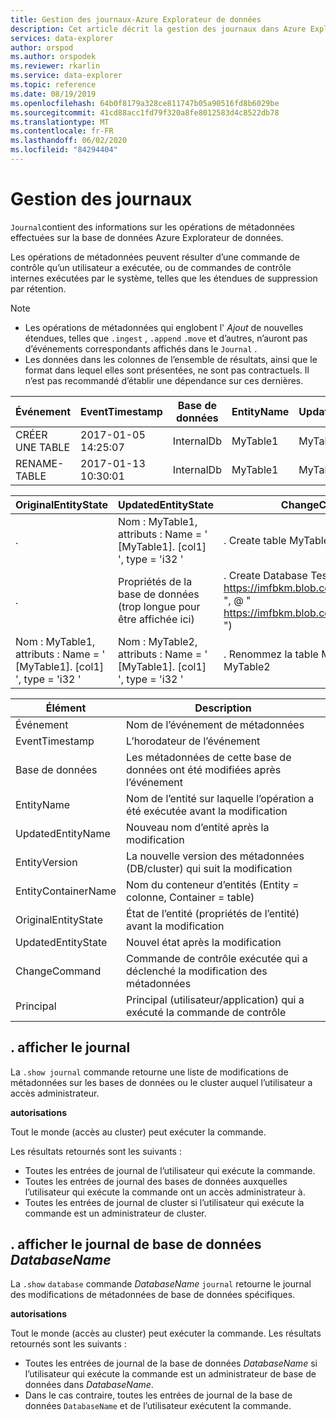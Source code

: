 ```yaml
---
title: Gestion des journaux-Azure Explorateur de données
description: Cet article décrit la gestion des journaux dans Azure Explorateur de données.
services: data-explorer
author: orspod
ms.author: orspodek
ms.reviewer: rkarlin
ms.service: data-explorer
ms.topic: reference
ms.date: 08/19/2019
ms.openlocfilehash: 64b0f8179a328ce811747b05a90516fd8b6029be
ms.sourcegitcommit: 41cd88acc1fd79f320a8fe8012583d4c8522db78
ms.translationtype: MT
ms.contentlocale: fr-FR
ms.lasthandoff: 06/02/2020
ms.locfileid: "84294404"
---
```

# <a name="journal-management"></a>Gestion des journaux

 `Journal`contient des informations sur les opérations de métadonnées effectuées sur la base de données Azure Explorateur de données.

Les opérations de métadonnées peuvent résulter d’une commande de contrôle qu’un utilisateur a exécutée, ou de commandes de contrôle internes exécutées par le système, telles que les étendues de suppression par rétention.

> [!NOTE]
> * Les opérations de métadonnées qui englobent l' *Ajout* de nouvelles étendues, telles que `.ingest` , `.append` `.move` et d’autres, n’auront pas d’événements correspondants affichés dans le `Journal` .
> * Les données dans les colonnes de l’ensemble de résultats, ainsi que le format dans lequel elles sont présentées, ne sont pas contractuels. 
  Il n’est pas recommandé d’établir une dépendance sur ces dernières.

|Événement        |EventTimestamp     |Base de données  |EntityName|UpdatedEntityName|EntityVersion|EntityContainerName|
|-------------|-------------------|----------|----------|-----------------|-------------|-------------------|
|CRÉER UNE TABLE |2017-01-05 14:25:07|InternalDb|MyTable1  |MyTable1         |7.0         |InternalDb         |
|RENAME-TABLE |2017-01-13 10:30:01|InternalDb|MyTable1  |MyTable2         |v 8.0         |InternalDb         |  

|OriginalEntityState|UpdatedEntityState                                              |ChangeCommand                                                                                                          |Principal            |
|-------------------|----------------------------------------------------------------|-----------------------------------------------------------------------------------------------------------------------|---------------------|
|.                  |Nom : MyTable1, attributs : Name = ' [MyTable1]. [col1] ', type = 'i32 '|. Create table MyTable1 (col1 : int)                                                                                      |imike@fabrikam.com
|.                  |Propriétés de la base de données (trop longue pour être affichée ici)         |. Create Database TestDB Persist (@ " https://imfbkm.blob.core.windows.net/md ", @ " https://imfbkm.blob.core.windows.net/data ")|ID d’application Azure AD = 76263cdb-ABCD-545644e9c404
|Nom : MyTable1, attributs : Name = ' [MyTable1]. [col1] ', type = 'i32 '|Nom : MyTable2, attributs : Name = ' [MyTable1]. [col1] ', type = 'i32 '|. Renommez la table MyTable1 en MyTable2|rdmik@fabrikam.com

|Élément                 |Description                                                              |                                
|---------------------|-------------------------------------------------------------------------|
|Événement                |Nom de l’événement de métadonnées                                                  |
|EventTimestamp       |L’horodateur de l’événement                                                      |                        
|Base de données             |Les métadonnées de cette base de données ont été modifiées après l’événement                |
|EntityName           |Nom de l’entité sur laquelle l’opération a été exécutée avant la modification    |
|UpdatedEntityName    |Nouveau nom d’entité après la modification                                     |
|EntityVersion        |La nouvelle version des métadonnées (DB/cluster) qui suit la modification               |
|EntityContainerName  |Nom du conteneur d’entités (Entity = colonne, Container = table)               |
|OriginalEntityState  |État de l’entité (propriétés de l’entité) avant la modification            |
|UpdatedEntityState   |Nouvel état après la modification                                           |
|ChangeCommand        |Commande de contrôle exécutée qui a déclenché la modification des métadonnées          |
|Principal            |Principal (utilisateur/application) qui a exécuté la commande de contrôle               |
    
## <a name="show-journal"></a>. afficher le journal

La `.show journal` commande retourne une liste de modifications de métadonnées sur les bases de données ou le cluster auquel l’utilisateur a accès administrateur.

**autorisations**

Tout le monde (accès au cluster) peut exécuter la commande. 

Les résultats retournés sont les suivants : 
- Toutes les entrées de journal de l’utilisateur qui exécute la commande. 
- Toutes les entrées de journal des bases de données auxquelles l’utilisateur qui exécute la commande ont un accès administrateur à. 
- Toutes les entrées de journal de cluster si l’utilisateur qui exécute la commande est un administrateur de cluster. 

## <a name="show-database-databasename-journal"></a>. afficher le journal de base de données *DatabaseName* 

La `.show` `database` commande *DatabaseName* `journal` retourne le journal des modifications de métadonnées de base de données spécifiques.

**autorisations**

Tout le monde (accès au cluster) peut exécuter la commande. Les résultats retournés sont les suivants : 
- Toutes les entrées de journal de la base de données *DatabaseName* si l’utilisateur qui exécute la commande est un administrateur de base de données dans *DatabaseName*. 
- Dans le cas contraire, toutes les entrées de journal de la base de données `DatabaseName` et de l’utilisateur exécutent la commande. 
